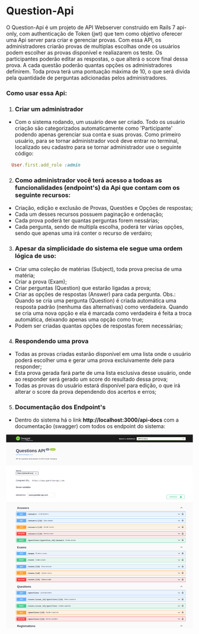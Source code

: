 # Question-Api

O Question-Api é um projeto de API Webserver construído em Rails 7 api-only, com authenticação de Token (jwt) que tem como objetivo oferecer uma Api server para criar e gerenciar provas. Com essa API, os administradores criarão provas de multiplas escolhas onde os usuários podem escolher as provas disponível e realiazarem os teste. Os participantes poderão editar as respostas, o que alterá o score final dessa prova. A cada questão poderão quantas opções os administradores definirem. Toda prova terá uma pontuação máxima de 10, o que será divida pela quantidade de perguntas adicionadas pelos administradores.

### Como usar essa Api:
1) ### Criar um administrador 
* Com o sistema rodando, um usuário deve ser criado. Todo os usuário criação são categorizados automaticamente como 'Participante' podendo apenas gerenciar sua conta e suas provas. Como primeiro usuário, para se tornar administrador você deve entrar no terminal, localizado seu cadastro para se tornar administrador use o seguinte código: 
```ruby
  User.first.add_role :admin 
```

2) ### Como administrador você terá acesso a todoas as funcionalidades (endpoint's) da Api que contam com os seguinte recursos:
* Criação, edição e exclusão de Provas, Questões e Opções de respostas;
* Cada um desses recursos possuem paginação e ordenação;
* Cada prova poderá ter quantas perguntas forem nessárias;
* Cada pergunta, sendo de multipla escolha, poderá ter várias opções, sendo que apenas uma irá conter o recurso de verdairo;


3) ### Apesar da simplicidade do sistema ele segue uma ordem lógica de uso:
- Criar uma coleção de matérias (Subject), toda prova precisa de uma matéria;
- Criar a prova (Exam);
- Criar perguntas (Question) que estarão ligadas a prova;
- Criar as opções de respostas (Answer) para cada pergunta. Obs.: Quando se cria uma pergunta (Question) é criada automática uma resposta padrão (nenhuma das alternativas) como verdadeira. Quando se cria uma nova opção e ela é marcada como verdadeira é feita a troca automática, deixando apenas uma opção como true;
- Podem ser criadas quantas opções de respostas forem necessárias;

4) ### Respondendo uma prova
- Todas as provas criadas estarão disponível em uma lista onde o usuário poderá escolher uma e gerar uma prova excluivamente dele para responder;
- Esta prova gerada fará parte de uma lista esclusiva desse usuário, onde ao responder será gerado um score do resultado dessa prova;
- Todas as provas do usuário estará disponível para edição, o que irá alterar o score da prova dependendo dos acertos e erros;

5) ### Documentação dos Endpoint's
- Dentro do sistema há o link <b>http://localhost:3000/api-docs</b> com a documentação (swagger) com todos os endpoint do sistema:

<img src="https://github.com/wlosantos/questions-app/blob/develop/public/fractal_swagger.png" />
